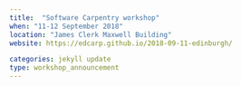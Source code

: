 ```yaml
---
title:  "Software Carpentry workshop"
when: "11-12 September 2018"
location: "James Clerk Maxwell Building"
website: https://edcarp.github.io/2018-09-11-edinburgh/

categories: jekyll update
type: workshop_announcement
---
```

